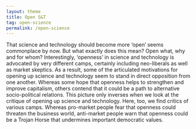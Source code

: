 ```yaml
---
layout: theme
title: Open S&T
tag: open-science
permalink: /open-science
---
```


That science and technology should become more ‘open’ seems commonplace by now. But what exactly does this mean? Open what, why and for whom? Interestingly, ‘openness’ in science and technology is advocated by very different camps, certainly including neo-liberals as well as market skeptics. As a result, some of the articulated motivations for opening up science and technology seem to stand in direct opposition from one another. Whereas some hope that openness helps to strengthen and improve capitalism, others contend that it could be a path to alternative socio-political relations. This picture only inverses when we look at the critique of opening up science and technology. Here, too, we find critics of various camps. Whereas pro-market people fear that openness could threaten the business world, anti-market people warn that openness could be a Trojan Horse that undermines important democratic values.